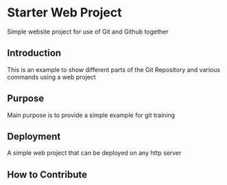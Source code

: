 # Starter Web Project

Simple website project for use of Git and Github together

## Introduction

This is an example to show different parts of the Git Repository and various commands using a web project

## Purpose
Main purpose is to provide a simple example for git training

## Deployment
A simple web project that can be deployed on any http server

## How to Contribute
